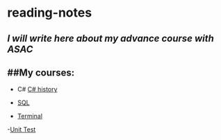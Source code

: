 # reading-notes
*I will write here about my advance course with ASAC*
---
##My courses:
---
- C#  [C# history](https://docs.microsoft.com/en-us/dotnet/csharp/whats-new/csharp-version-history)
- [SQL](./SQL.md)

- [Terminal](./Terminal.md)

-[Unit Test](./UnitTesting.md)








